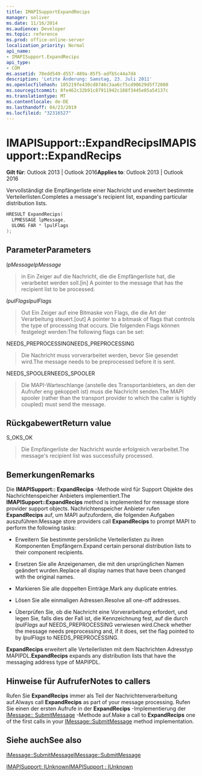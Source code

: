 ```yaml
---
title: IMAPISupportExpandRecips
manager: soliver
ms.date: 11/16/2014
ms.audience: Developer
ms.topic: reference
ms.prod: office-online-server
localization_priority: Normal
api_name:
- IMAPISupport.ExpandRecips
api_type:
- COM
ms.assetid: 78edd549-d557-489a-85f5-adfb5c44a7d4
description: 'Letzte Änderung: Samstag, 23. Juli 2011'
ms.openlocfilehash: 105219fe430cd8746c3aa6cf5cd90629d5f72080
ms.sourcegitcommit: 8fe462c32b91c87911942c188f3445e85a54137c
ms.translationtype: MT
ms.contentlocale: de-DE
ms.lasthandoff: 04/23/2019
ms.locfileid: "32316527"
---
```

# <a name="imapisupportexpandrecips"></a><span data-ttu-id="8d95e-103">IMAPISupport::ExpandRecips</span><span class="sxs-lookup"><span data-stu-id="8d95e-103">IMAPISupport::ExpandRecips</span></span>

  
  
<span data-ttu-id="8d95e-104">**Gilt für**: Outlook 2013 | Outlook 2016</span><span class="sxs-lookup"><span data-stu-id="8d95e-104">**Applies to**: Outlook 2013 | Outlook 2016</span></span> 
  
<span data-ttu-id="8d95e-105">Vervollständigt die Empfängerliste einer Nachricht und erweitert bestimmte Verteilerlisten.</span><span class="sxs-lookup"><span data-stu-id="8d95e-105">Completes a message's recipient list, expanding particular distribution lists.</span></span>
  
```cpp
HRESULT ExpandRecips(
  LPMESSAGE lpMessage,
  ULONG FAR * lpulFlags
);
```

## <a name="parameters"></a><span data-ttu-id="8d95e-106">Parameter</span><span class="sxs-lookup"><span data-stu-id="8d95e-106">Parameters</span></span>

 <span data-ttu-id="8d95e-107">_lpMessage_</span><span class="sxs-lookup"><span data-stu-id="8d95e-107">_lpMessage_</span></span>
  
> <span data-ttu-id="8d95e-108">in Ein Zeiger auf die Nachricht, die die Empfängerliste hat, die verarbeitet werden soll.</span><span class="sxs-lookup"><span data-stu-id="8d95e-108">[in] A pointer to the message that has the recipient list to be processed.</span></span>
    
 <span data-ttu-id="8d95e-109">_lpulFlags_</span><span class="sxs-lookup"><span data-stu-id="8d95e-109">_lpulFlags_</span></span>
  
> <span data-ttu-id="8d95e-110">Out Ein Zeiger auf eine Bitmaske von Flags, die die Art der Verarbeitung steuert.</span><span class="sxs-lookup"><span data-stu-id="8d95e-110">[out] A pointer to a bitmask of flags that controls the type of processing that occurs.</span></span> <span data-ttu-id="8d95e-111">Die folgenden Flags können festgelegt werden:</span><span class="sxs-lookup"><span data-stu-id="8d95e-111">The following flags can be set:</span></span>
    
<span data-ttu-id="8d95e-112">NEEDS_PREPROCESSING</span><span class="sxs-lookup"><span data-stu-id="8d95e-112">NEEDS_PREPROCESSING</span></span> 
  
> <span data-ttu-id="8d95e-113">Die Nachricht muss vorverarbeitet werden, bevor Sie gesendet wird.</span><span class="sxs-lookup"><span data-stu-id="8d95e-113">The message needs to be preprocessed before it is sent.</span></span>
    
<span data-ttu-id="8d95e-114">NEEDS_SPOOLER</span><span class="sxs-lookup"><span data-stu-id="8d95e-114">NEEDS_SPOOLER</span></span> 
  
> <span data-ttu-id="8d95e-115">Die MAPI-Warteschlange (anstelle des Transportanbieters, an den der Aufrufer eng gekoppelt ist) muss die Nachricht senden.</span><span class="sxs-lookup"><span data-stu-id="8d95e-115">The MAPI spooler (rather than the transport provider to which the caller is tightly coupled) must send the message.</span></span>
    
## <a name="return-value"></a><span data-ttu-id="8d95e-116">Rückgabewert</span><span class="sxs-lookup"><span data-stu-id="8d95e-116">Return value</span></span>

<span data-ttu-id="8d95e-117">S_OK</span><span class="sxs-lookup"><span data-stu-id="8d95e-117">S_OK</span></span> 
  
> <span data-ttu-id="8d95e-118">Die Empfängerliste der Nachricht wurde erfolgreich verarbeitet.</span><span class="sxs-lookup"><span data-stu-id="8d95e-118">The message's recipient list was successfully processed.</span></span>
    
## <a name="remarks"></a><span data-ttu-id="8d95e-119">Bemerkungen</span><span class="sxs-lookup"><span data-stu-id="8d95e-119">Remarks</span></span>

<span data-ttu-id="8d95e-120">Die **IMAPISupport:: ExpandRecips** -Methode wird für Support Objekte des Nachrichtenspeicher Anbieters implementiert.</span><span class="sxs-lookup"><span data-stu-id="8d95e-120">The **IMAPISupport::ExpandRecips** method is implemented for message store provider support objects.</span></span> <span data-ttu-id="8d95e-121">Nachrichtenspeicher Anbieter rufen **ExpandRecips** auf, um MAPI aufzufordern, die folgenden Aufgaben auszuführen:</span><span class="sxs-lookup"><span data-stu-id="8d95e-121">Message store providers call **ExpandRecips** to prompt MAPI to perform the following tasks:</span></span> 
  
- <span data-ttu-id="8d95e-122">Erweitern Sie bestimmte persönliche Verteilerlisten zu ihren Komponenten Empfängern.</span><span class="sxs-lookup"><span data-stu-id="8d95e-122">Expand certain personal distribution lists to their component recipients.</span></span>
    
- <span data-ttu-id="8d95e-123">Ersetzen Sie alle Anzeigenamen, die mit den ursprünglichen Namen geändert wurden.</span><span class="sxs-lookup"><span data-stu-id="8d95e-123">Replace all display names that have been changed with the original names.</span></span>
    
- <span data-ttu-id="8d95e-124">Markieren Sie alle doppelten Einträge.</span><span class="sxs-lookup"><span data-stu-id="8d95e-124">Mark any duplicate entries.</span></span>
    
- <span data-ttu-id="8d95e-125">Lösen Sie alle einmaligen Adressen.</span><span class="sxs-lookup"><span data-stu-id="8d95e-125">Resolve all one-off addresses.</span></span> 
    
- <span data-ttu-id="8d95e-126">Überprüfen Sie, ob die Nachricht eine Vorverarbeitung erfordert, und legen Sie, falls dies der Fall ist, die Kennzeichnung fest, auf die durch _lpulFlags_ auf NEEDS_PREPROCESSING verwiesen wird.</span><span class="sxs-lookup"><span data-stu-id="8d95e-126">Check whether the message needs preprocessing and, if it does, set the flag pointed to by  _lpulFlags_ to NEEDS_PREPROCESSING.</span></span> 
    
 <span data-ttu-id="8d95e-127">**ExpandRecips** erweitert alle Verteilerlisten mit dem Nachrichten Adresstyp MAPIPDL.</span><span class="sxs-lookup"><span data-stu-id="8d95e-127">**ExpandRecips** expands any distribution lists that have the messaging address type of MAPIPDL.</span></span> 
  
## <a name="notes-to-callers"></a><span data-ttu-id="8d95e-128">Hinweise für Aufrufer</span><span class="sxs-lookup"><span data-stu-id="8d95e-128">Notes to callers</span></span>

<span data-ttu-id="8d95e-129">Rufen Sie **ExpandRecips** immer als Teil der Nachrichtenverarbeitung auf.</span><span class="sxs-lookup"><span data-stu-id="8d95e-129">Always call **ExpandRecips** as part of your message processing.</span></span> <span data-ttu-id="8d95e-130">Rufen Sie einen der ersten Aufrufe in der **ExpandRecips** -Implementierung der [IMessage:: SubmitMessage](imessage-submitmessage.md) -Methode auf.</span><span class="sxs-lookup"><span data-stu-id="8d95e-130">Make a call to **ExpandRecips** one of the first calls in your [IMessage::SubmitMessage](imessage-submitmessage.md) method implementation.</span></span> 
  
## <a name="see-also"></a><span data-ttu-id="8d95e-131">Siehe auch</span><span class="sxs-lookup"><span data-stu-id="8d95e-131">See also</span></span>



[<span data-ttu-id="8d95e-132">IMessage::SubmitMessage</span><span class="sxs-lookup"><span data-stu-id="8d95e-132">IMessage::SubmitMessage</span></span>](imessage-submitmessage.md)
  
[<span data-ttu-id="8d95e-133">IMAPISupport: IUnknown</span><span class="sxs-lookup"><span data-stu-id="8d95e-133">IMAPISupport : IUnknown</span></span>](imapisupportiunknown.md)


